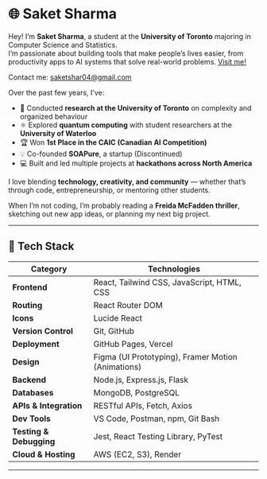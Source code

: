 
# 🌐 Saket Sharma

Hey! I’m **Saket Sharma**, a student at the **University of Toronto** majoring in Computer Science and Statistics.  
I’m passionate about building tools that make people’s lives easier, from productivity apps to AI systems that solve real-world problems.
[Visit me!](https://sakets-dev.github.io/website/#/)

Contact me: saketshar04@gmail.com

Over the past few years, I’ve:
- 🧩 Conducted **research at the University of Toronto** on complexity and organized behaviour  
- ⚛️ Explored **quantum computing** with student researchers at the **University of Waterloo**  
- 🏆 Won **1st Place in the CAIC (Canadian AI Competition)** 
- 💡 Co-founded **SOAPure**, a startup (Discontinued)
- 💻 Built and led multiple projects at **hackathons across North America**

I love blending **technology, creativity, and community** — whether that’s through code, entrepreneurship, or mentoring other students.

When I’m not coding, I’m probably reading a **Freida McFadden thriller**, sketching out new app ideas, or planning my next big project.

---

## 🚀 Tech Stack

| Category | Technologies |
|-----------|---------------|
| **Frontend** | React, Tailwind CSS, JavaScript, HTML, CSS |
| **Routing** | React Router DOM |
| **Icons** | Lucide React |
| **Version Control** | Git, GitHub |
| **Deployment** | GitHub Pages, Vercel |
| **Design** | Figma (UI Prototyping), Framer Motion (Animations) |
| **Backend** | Node.js, Express.js, Flask |
| **Databases** | MongoDB, PostgreSQL |
| **APIs & Integration** | RESTful APIs, Fetch, Axios |
| **Dev Tools** | VS Code, Postman, npm, Git Bash |
| **Testing & Debugging** | Jest, React Testing Library, PyTest |
| **Cloud & Hosting** | AWS (EC2, S3), Render |

---
